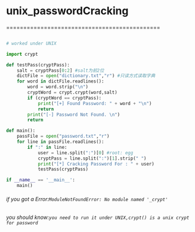 # unix_passwordCracking

=============================================
```Python

# worked under UNIX

import crypt

def testPass(cryptPass):
    salt = cryptPass[0:2] #salt为前2位
    dictFile = open("dictionary.txt","r") #只读方式读取字典
    for word in dictFile.readlines():
        word = word.strip("\n")
        cryptWord = crypt.crypt(word,salt)
        if (cryptWord == cryptPass):
            print("[+] Found Password: " + word + "\n")
            return
        print("[-] Password Not Found. \n")
        return

def main():
    passFile = open("password.txt","r")
    for line in passFile.readlines():
        if ":" in line:
            user = line.split(":")[0] #root: egg
            cryptPass = line.split(":")[1].strip(" ")
            print("[*] Cracking Password For : " + user)
            testPass(cryptPass)

if __name__ == '__main__':
    main()


```

###### if you got a Error:`ModuleNotFoundError: No module named '_crypt'`
###### you should know:`you need to run it under UNIX,crypt() is a unix crypt for password`
